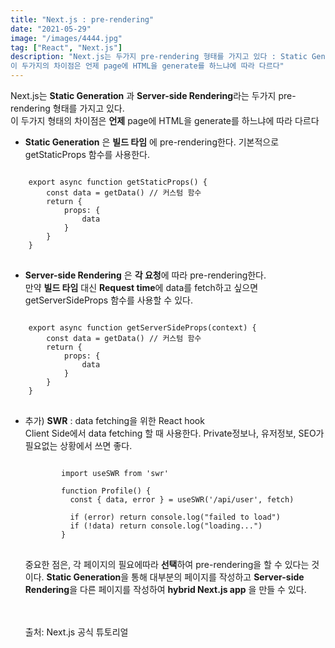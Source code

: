 ```yaml
---
title: "Next.js : pre-rendering"
date: "2021-05-29"
image: "/images/4444.jpg"
tag: ["React", "Next.js"]
description: "Next.js는 두가지 pre-rendering 형태를 가지고 있다 : Static Generation 과 Server-side Rendering.
이 두가지의 차이점은 언제 page에 HTML을 generate를 하느냐에 따라 다르다"
---
```


Next.js는 **Static Generation** 과 **Server-side Rendering**라는 두가지 pre-rendering 형태를 가지고 있다.  
이 두가지 형태의 차이점은 **언제** page에 HTML을 generate를 하느냐에 따라 다르다

- **Static Generation** 은 **빌드 타임** 에 pre-rendering한다. 기본적으로 getStaticProps 함수를 사용한다.
<pre>
<code>
    export async function getStaticProps() {
        const data = getData() // 커스텀 함수
        return {
            props: {
                data
            }
        }
    }
</code>
</pre>

- **Server-side Rendering** 은 **각 요청**에 따라 pre-rendering한다.  
만약 **빌드 타임** 대신 **Request time**에 data를 fetch하고 싶으면 getServerSideProps 함수를 사용할 수 있다.
<pre>
<code>
    export async function getServerSideProps(context) {
        const data = getData() // 커스텀 함수
        return {
            props: {
                data
            }
        }
    }
</code>
</pre>

- 추가) **SWR** : data fetching을 위한 React hook  
  Client Side에서 data fetching 할 때 사용한다. Private정보나, 유저정보, SEO가 필요없는 상황에서 쓰면 좋다.
  <pre>
  <code>
          import useSWR from 'swr'
  
          function Profile() {
            const { data, error } = useSWR('/api/user', fetch)
  
            if (error) return console.log("failed to load")
            if (!data) return console.log("loading...")
          }
  </code>  
  </pre>

  중요한 점은, 각 페이지의 필요에따라 **선택**하여 pre-rendering을 할 수 있다는 것이다. **Static Generation**을 통해 대부분의 페이지를 작성하고 **Server-side Rendering**을 다른 페이지를 작성하여 **hybrid Next.js app** 을 만들 수 있다.
  <br><br><br>

  출처: Next.js 공식 튜토리얼
